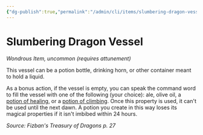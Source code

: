 ```yaml
---
{"dg-publish":true,"permalink":"/admin/cli/items/slumbering-dragon-vessel-ftd/","tags":["compendium/src/5e/ftd","item/attunement/required","item/rarity/uncommon","item/wondrous"],"updated":"2025-01-11T15:32:20.435+00:00"}
---
```


# Slumbering Dragon Vessel
*Wondrous Item, uncommon (requires attunement)*  


This vessel can be a potion bottle, drinking horn, or other container meant to hold a liquid.

As a bonus action, if the vessel is empty, you can speak the command word to fill the vessel with one of the following (your choice): ale, olive oil, a [potion of healing](/Admin/CLI/items/potion-of-healing.md), or a [potion of climbing](/Admin/CLI/items/potion-of-climbing.md). Once this property is used, it can't be used until the next dawn. A potion you create in this way loses its magical properties if it isn't imbibed within 24 hours.

*Source: Fizban's Treasury of Dragons p. 27*